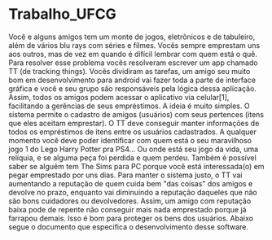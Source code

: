 # Trabalho_UFCG
Você e alguns amigos tem um monte de jogos, eletrônicos e de tabuleiro, além de vários blu rays com séries e filmes. Vocês sempre emprestam uns aos outros, mas de vez em quando é difícil lembrar com quem está o quê. Para resolver esse problema vocês resolveram escrever um app chamado TT (de tracking things). Vocês dividiram as tarefas, um amigo seu muito bom em desenvolvimento para android vai fazer toda a parte de interface gráfica e você e seu grupo são responsáveis pela lógica dessa aplicação. Assim, todos os amigos podem acessar o aplicativo via celular[1], facilitando a gerências de seus empréstimos.
A ideia é muito simples. O sistema permite o cadastro de amigos (usuários) com seus pertences (itens que eles aceitam emprestar). O TT deve conseguir manter informações de todos os empréstimos de itens entre os usuários cadastrados. A qualquer momento você deve poder identificar com quem está o seu maravilhoso jogo 1 do Lego Harry Potter pra PS4… Ou onde está seu jogo da vida, uma relíquia, e se alguma peça foi perdida e quem perdeu. Também é possível saber se alguém tem The Sims para PC porque você está interessada(o) em pegar emprestado por uns dias.
Para manter o sistema justo, o TT vai aumentando a reputação de quem cuida bem "das coisas" dos amigos e devolve no prazo, enquanto vai diminuindo a reputação daqueles que não são bons cuidadores ou devolvedores. Assim, um amigo com reputação baixa pode de repente não conseguir mais nada emprestado porque já farrapou demais. Isso é bom para proteger os bens dos usuários.
Abaixo segue o documento que especifica o desenvolvimento desse software.
